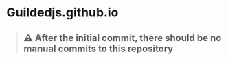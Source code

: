 # Guildedjs.github.io
> ## ⚠️ After the initial commit, there should be no manual commits to this repository
